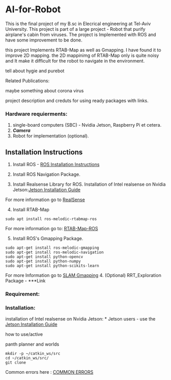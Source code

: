 # AI-for-Robot
This is the final project of my B.sc in Elecrical engineering at Tel-Aviv University.
This project is part of a large project - Robot that purify airplane's cabin from viruses.
The project is Implemented with ROS and have some improvement to be done.

this project Implements RTAB-Map as well as Gmapping. I have found it to improve 2D mapping. the 2D mappinimg of RTAB-Map only is quite noisy and It make it difficult for the robot to navigate in the environment.


tell about hygie and purebot

Related Publications:

maybe something about corona virus

project description and creduts for using ready packages with links.

### Hardware requierments:
1. single-board computers (SBC) - Nvidia Jetson, Raspberry Pi et cetera.
2. ***Camera***
3. Robot for implementation (optional).

## Installation Instructions

1. Install ROS - [ROS Installation Instructions](http://wiki.ros.org/melodic/Installation/Ubuntu)
2. Install ROS Navigation Package.

3. Install Realsense Library for ROS.
  Installation of Intel realsense on Nvidia Jetson:[Jetson Installation Guide](https://github.com/IntelRealSense/librealsense/blob/master/doc/installation_jetson.md)
  
  For more information go to [RealSense](https://github.com/mahammadirfan/SLAM-using-intelrealsense-d435i)
  
4. Install RTAB-Map
```shell
sudo apt install ros-melodic-rtabmap-ros
```
For more information go to: [RTAB-Map-ROS](https://github.com/introlab/rtabmap_ros) 

5. Install ROS's Gmapping Package.
```shell
sudo apt-get install ros-melodic-gmapping
sudo apt-get install ros-melodic-navigation
sudo apt-get install python-opencv
sudo apt-get install python-numpy
sudo apt-get install python-scikits-learn
```
For more Information go to [SLAM Gmapping](http://wiki.ros.org/slam_gmapping)
4. (Optional) RRT_Exploration Package - ***Link
### Requirement:


### Installation:

installation of Intel realsense on Nvidia Jetson: * Jetson users - use the [Jetson Installation Guide](https://github.com/IntelRealSense/librealsense/blob/master/doc/installation_jetson.md)

how to use/active

panth planner and worlds

```shell
mkdir -p ~/catkin_ws/src
cd ~/catkin_ws/src/
git clone
```
Common errors here : [COMMON ERRORS](https://github.com/edoardottt/READMENATOR/blob/master/COMMON_ERRORS.md)
